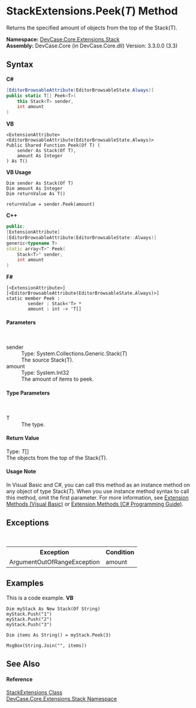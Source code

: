 # StackExtensions.Peek(*T*) Method 
 

Returns the specified amount of objects from the top of the Stack(T).

**Namespace:**&nbsp;<a href="N_DevCase_Core_Extensions_Stack">DevCase.Core.Extensions.Stack</a><br />**Assembly:**&nbsp;DevCase.Core (in DevCase.Core.dll) Version: 3.3.0.0 (3.3)

## Syntax

**C#**<br />
``` C#
[EditorBrowsableAttribute(EditorBrowsableState.Always)]
public static T[] Peek<T>(
	this Stack<T> sender,
	int amount
)

```

**VB**<br />
``` VB
<ExtensionAttribute>
<EditorBrowsableAttribute(EditorBrowsableState.Always)>
Public Shared Function Peek(Of T) ( 
	sender As Stack(Of T),
	amount As Integer
) As T()
```

**VB Usage**<br />
``` VB Usage
Dim sender As Stack(Of T)
Dim amount As Integer
Dim returnValue As T()

returnValue = sender.Peek(amount)
```

**C++**<br />
``` C++
public:
[ExtensionAttribute]
[EditorBrowsableAttribute(EditorBrowsableState::Always)]
generic<typename T>
static array<T>^ Peek(
	Stack<T>^ sender, 
	int amount
)
```

**F#**<br />
``` F#
[<ExtensionAttribute>]
[<EditorBrowsableAttribute(EditorBrowsableState.Always)>]
static member Peek : 
        sender : Stack<'T> * 
        amount : int -> 'T[] 

```


#### Parameters
&nbsp;<dl><dt>sender</dt><dd>Type: System.Collections.Generic.Stack(*T*)<br />The source Stack(T).</dd><dt>amount</dt><dd>Type: System.Int32<br />The amount of items to peek.</dd></dl>

#### Type Parameters
&nbsp;<dl><dt>T</dt><dd>The type.</dd></dl>

#### Return Value
Type: *T*[]<br />The objects from the top of the Stack(T).

#### Usage Note
In Visual Basic and C#, you can call this method as an instance method on any object of type Stack(*T*). When you use instance method syntax to call this method, omit the first parameter. For more information, see <a href="https://docs.microsoft.com/dotnet/visual-basic/programming-guide/language-features/procedures/extension-methods">Extension Methods (Visual Basic)</a> or <a href="https://docs.microsoft.com/dotnet/csharp/programming-guide/classes-and-structs/extension-methods">Extension Methods (C# Programming Guide)</a>.

## Exceptions
&nbsp;<table><tr><th>Exception</th><th>Condition</th></tr><tr><td>ArgumentOutOfRangeException</td><td>amount</td></tr></table>

## Examples
This is a code example. 
**VB**<br />
``` VB
Dim myStack As New Stack(Of String)
myStack.Push("1")
myStack.Push("2")
myStack.Push("3")

Dim items As String() = myStack.Peek(3)

MsgBox(String.Join("", items))
```


## See Also


#### Reference
<a href="T_DevCase_Core_Extensions_Stack_StackExtensions">StackExtensions Class</a><br /><a href="N_DevCase_Core_Extensions_Stack">DevCase.Core.Extensions.Stack Namespace</a><br />